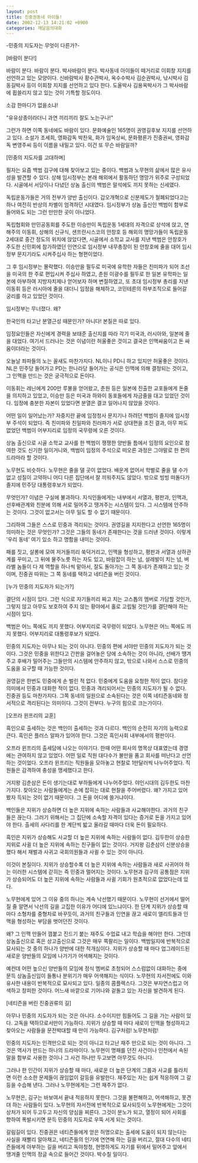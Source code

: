 ```yaml
---
layout: post
title: 진중권동네 아이들!
date: 2002-12-13 14:21:02 +0900
categories: 깨달음의대화
---
```

-민중의 지도자는 무엇이 다른가?-
  

  
[바람이 분다!]
  
바람이 분다. 바람이 분다. 박사바람이 분다. 박사동네 아이들이 떼거리로 이회창 지지를 선언하고 있는 모양이다. 신바람박사 황수관박사, 옥수수박사 김순권박사, 낚시박사 김동길박사 등이 이회창 지지를 선언하고 있다 한다. 도올박사 김용옥박사가 그 박사바람에 휩쓸리지 않고 있는 것이 기특할 정도이다.
  

  
소감 한마디가 없을소냐!
  

  
"유유상종이라더니 과연 끼리끼리 잘도 노는구나!"
  

  
그런가 하면 이쪽 동네에도 바람이 있다. 문화예술인 165명이 권영길후보 지지를 선언하고 있다. 소설가 조세희, 영화감독 박찬욱, 화가 임옥상씨, 문화평론가 진중권씨, 영화감독 변영주씨 등이 이름을 내밀고 있다. 이건 또 무슨 바람일까?
  

  

  
[민중의 지도자를 고대하며]
  
필자는 요즘 백범 김구에 대해 찾아보고 있는 중이다. 백범과 노무현의 삶에서 많은 유사성을 발견할 수 있다. 상해 임시정부는 본래 해외에서 활동하던 명망가 위주로 구성되었다. 시골에서 서당이나 다녔던 상놈 출신의 백범은 말석에도 끼지 못하는 신세였다.
  

  
독립운동가들은 거의 전부가 양반 출신이다. 갑오개혁으로 신분제도가 철폐되었다고는 하나 여전히 반상의 차별이 엄격하던 시대였다. 임시정부가 상놈 출신인 백범이 함부로 들어와도 되는 그런 만만한 곳이 아니었다.
  

  
독립협회와 만민공동회를 주도한 이승만이 독립운동 1세대의 자격으로 상석에 앉고, 연해주의 이동휘, 상해의 신규식, 샌프란시스코의 안창호 등 해외의 명망가들이 독립운동 2세대로 중간 정도의 위치에 앉았다면, 시골에서 소학교 교사를 지낸 백범은 안창호가 주도한 신민회에 참가하였던 인연으로 임시정부 내무총장이 된 안창호에 줄을 대어 임시정부 문지기라도 시켜주십사 하는 형편이었다.
  

  
그 후 임시정부는 몰락했다. 이승만을 필두로 미국에 유학한 자들은 친미파가 되어 조선을 미국의 한 주로 편입시켜 주십사 하였고, 춘원 이광수를 필두로 한 일본 유학파는 일본에 아부하여 지방자치제나 얻어보자 하며 변절하였고, 또 초대 임시정부 총리를 지낸 이동휘 등은 러시아에 줄을 대더니 임정을 해체하고, 코민테른의 하부조직으로 들어갈 궁리를 하고 있었던 것이다.
  

  
임시정부는 무너졌다. 왜?
  
한국인의 타고난 분열근성 때문인가? 아니다! 본질은 따로 있다.
  

  
임정요인들은 자신에게 경력을 보태준 출신지를 따라 각기 미국과, 러시아와, 일본에 줄을 대었다. 여기서 드러나는 것은 이념이란 허울좋은 것이고 결국은 인맥싸움이고 돈 싸움이더라는 것이다.
  

  
오늘날 좌파들의 노는 꼴새도 마찬가지다. NL이니 PD니 하고 있지만 허울좋은 것이다. NL은 민주당 들어가고 PD는 한나라당 들어가는 공식은 인맥에 의해 결정되는 것이고, 그 인맥을 만드는 것은 궁극적으로 돈이다.
  

  
이동휘는 레닌에게 200만 루불을 얻어왔고, 춘원 등은 일본에 진출한 교포들에게 돈줄을 의지하고 있었고, 이승만 등은 미국과 하와이 동포들에게 자금줄을 대고 있었던 것이다. 임정에 충분한 자본이 있었다면 분열은 결코 일어나지 않았을 것이다.
  

  
어떤 일이 일어났는가? 자중지란 끝에 임정청사 문지기나 하려던 백범이 졸지에 임시정부 주석이 되었다. 즉 친미파와 친일파와 친러파가 서로 상대편을 조진 결과, 아무 파도 없었던 백범이 어부지리로 임정의 국무령에 오른 것이다.
  

  
상놈 출신으로 시골 소학교 교사를 한 백범이 쟁쟁한 양반들 틈에서 임정의 요인으로 참여한 것도 신기한 일이거니와, 백범이 임정의 주석으로 떠오른 과정은 그야말로 한 편의 드라마라 할 것이다.
  

  
노무현도 비슷하다. 노무현은 줄을 댈 곳이 없었다. 배운게 없어서 학벌로 줄을 댈 수가 없고 성질이 고약하니 어디 다른 집단에서 잘 끼워주지도 않았다. 밖으로 빙빙 떠돌다가 졸지에 민주당 대통령후보가 되었다.
  

  
무엇인가? 이념은 구실에 불과하다. 지식인들에게는 내부에서 서열과, 평판과, 인맥과, 선후배관계와 친분에 의해 서로 밀어주고 땡겨주는 시스템이 있다. 그 시스템에 안주하는 것이다. 그것이 없고서는 아무 일도 할 수 없기 때문이다.
  

  
그리하여 그들은 스스로 민중과 격리되는 것이다. 권영길을 지지한다고 선언한 165명이 의미하는 것은 무엇인가? 그것은 그들의 동네가 존재한다는 것을 드러낸 것이다. 이렇게 '우리 동네' 여기 있소 하고 명함을 내미는 것이다.
  

  
패를 짓고, 살롱에 모여 저거들끼리 쑥덕거리고, 인맥을 형성하고, 평판과 서열과 상하관계를 꾸미고, 그 뒤에 물주노릇 하는 자도 있고, 바람잡이 하는 넘, 설레발이 치는 넘, 벼라별 놈들이 다 제 역할을 하나씩 맡아서, 잘도 돌아가는 그 쪽 동네가 존재하고 있는 것이며, 진중권 따위는 그 쪽 동네를 택하고 네티즌을 버린 것이다.
  

  

  
[누가 민중의 지도자가 되는가?]
  
결단의 시점이 있다. 그런 식으로 자기들끼리 짜고 치는 고스톱의 멤버로 가담할 것인가, 그렇지 않고 아무도 보호하여 주지 않는 황야에서 홀로 고립될 것인가를 결단해야 하는 시점이 있다.
  

  
백범은 어느 쪽에도 끼지 못했다. 어부지리로 국무령이 되었다. 노무현은 어느 쪽에도 끼지 못했다. 어부지리로 대통령후보가 되었다.
  

  
민중의 지도자는 아무나 되는 것이 아니다. 민중의 편에 서야만 민중의 지도자가 되는 것이다. 그것은 민중을 위한다고 간판을 걸어놓은 당에 소속하는 것이 아니라, 선배가 땡겨주고 후배가 밀어주는 그들만의 시스템에 안주하지 않고, 밖으로 나와서 스스로 민중의 도움을 요구할 때 가능한 것이다.
  

  
권영길은 한번도 민중에게 손 벌린 적 없다. 민중에게 도움을 요청한 적이 없다. 참다운 의미에서 민중과 대화한 적이 없다. 민중과 격리되어서는 민중의 지도자가 될 수 없다. 진중권 등도 마찬가지다. 그쪽 동네의 일원으로 소속된다는 것은 이쪽 네티즌동네와 정서적으로 격리된다는 의미이다. 그것이 전부다. 누구의 힘으로 크는가이다.
  

  

  
[오프라 윈프리의 교훈]
  
흑인으로 출세하는 것은 백인이 출세하는 것과 다르다. 백인의 순전히 자기의 능력으로 큰다. 흑인은 플러스 알파가 있어야 한다. 그것은 흑인사회 내부에서의 평판이다.
  

  
오프라 윈프리의 출세담에 나오는 이야기다. 한때 어떤 회사의 명목상 대표였는데 경영에는 관여하지 않고 있었다. 어떤 일로 직원 대다수가 불만을 품고 회사를 떠난다고 선언하는 것이었다. 오프라 윈프리는 직원들을 모아놓고 현찰로 1만달러씩 나누어주었다. 직원들은 감격하여 충성을 맹세했다고 한다.
  

  
거지왕 김춘삼은 돈이 생기는대로 부하들에게 나누어주었다. 야인시대의 김두한도 마찬가지다. 찾아오는 사람들에게는 손에 잡히는 대로 현찰을 주어버렸다. 왜? 가지고 있어봤자 득되는 것이 없기 때문이다. 그 돈을 어디에 쓸거냐이다.
  

  
백인들은 지위가 상승하면 더 높은 지위에 속하는 사람들과 사교해야한다. 과거의 친구들은 끊는다. 그러기 위해서는 그 집단에 소속할 자격이 있다는 증거로 돈을 가지고 있어야 한다. 출세의 사다리를 한 계단씩 밟고 올라갈 때마다 더욱 돈이 필요하다.
  

  
흑인은 지위가 상승해도 사교할 더 높은 지위에 속하는 사람들이 없다. 김두한이 상승한 지위로 사귈 더 높은 지위에 속하는 친구들이 없는 것이다. 거지왕 김춘삼이 신분상승을 했다 해서 재벌과 사귀고 국회의원들과 사귈 수 있는 것이 아니다.
  

  
이것이 본질이다. 지위가 상승할수록 더 높은 지위에 속하는 사람들과 새로 사귀어야 하는 이러한 시스템에 갇히는 즉 민중과 멀어지는 것이다. 노무현과 김구의 공통점은 지위가 상승되어도 더 높은 지위에 속하는 사람들과 사귈 기회가 원초적으로 없었다는데 있다.
  

  
노무현에게 있어 그 이유 중의 하나는 계속 낙선했기 때문이다. 노무현이 선거에서 떨어질 줄 알면서 낙선의 길을 고집한 이유가 어디에 있느냐이다. 한 단계 지위가 상승할 때마다 소형차를 중형차로 바꾸듯이, 과거의 친구들과 인연을 끊고 새로이 엘리트들과 인맥을 형성하는 부담을 벗어던진 것이다.
  

  
왜? 그 인맥 만들어 껌붙고 진드기 붙는 재주도 수업료 내고 학습을 해야만 한다. 그런데 상놈출신으로 혹은 상고출신으로 그것은 매우 쪽팔리는 일이다. 백범일지에 반복적으로 묘사되는 것 중의 하나가 양반에 대한 적개심이다. 지위가 상승할 때 마다 업그레이드된 새로운 양반들의 모임에 나가기가 어색해지는 것이다.
  

  
예컨데 어떤 높으신 양반들의 모임에 정식 멤버로 초청되어 스스럼없이 대화하는 중에 문득 상놈출신임이 들통나 분위기가 매우 어색해지는 식이다. 노무현의 자서전에도 이와 유사한 내용이 반복적으로 묘사되고 있다. 일종의 콤플렉스다. 그것은 부자연스럽고 어색하고 창피한 것이다. 어느새 바깥으로 기어나와 겉돌고 있는 자신을 발견하게 된다.
  

  

  
[네티즌을 버린 진중권류의 길]
  
아무나 민중의 지도자가 되는 것은 아니다. 소수이지만 힘들어도 그 길을 가는 사람이 있다. 고독을 택하므로서만이 가능하다. 지위가 상승할 때 마다 새로이 인맥을 형성하자고 찾아오는 사람들을 문전박대할 때 만이 가능하다. 김구처럼! 노무현처럼!
  

  
민중의 지도자는 인격만으로 되는 것이 아니고 타고난 재주 만으로 되는 것이 아니다. 그것은 역사가 만드는 하나의 드라마이다. 노무현이 명패를 던진 사건이나 인천에서 속된 말을 함부로 사용한 것이나 그 사건 하나만 두고보면 아무것도 아니다.
  

  
그러나 한 인간이 지위가 상승할 때 마다, 새로운 더 높은 단계의 그룹과 사교를 틀라치면 이런 소소한 문제들이 끊임없이 갈등을 유발한다. 재주있는 자는 쉽게 적응하여 그 갈등을 수습해 낸다. 그러나 노무현에게는 그런 재주가 없다.
  

  
노무현은, 김구는 바보여서 끝내 적응하지 못한다. 그것을 불편해하고, 어색해하고, 못견뎌 하는 사람들이 있다. 노무현의 자서전에 반복적으로 묘사되듯이 노무현에게는 그것이 상처가 되어 두고두고 자신의 양심을 찌른다. 그것이 분노가 되고, 열정이 되어 사회를 향하여 폭발시키면 문득 민중의 지도자로 우뚝 서게 되는 것이다.
  

  
갈림길이 있다. 진중권은 네티즌들에게 얻은 허명으로는 출세에 도움이 되지 않는다는 사실을 재빨리 알아채고, 네티즌들의 인기에 연연해 하는 길을 버리고, 절대 다수의 네티즌들에게 아부하는 길을 버리고 독야청청, 현명하게도 자기를 뒤에서 밀어주고 앞에서 땡겨줄 인맥의 정글 속으로 들어간 것이다. 박수칠 일이다.